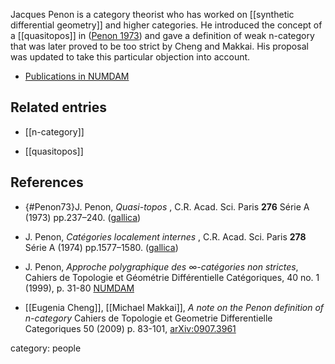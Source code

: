Jacques Penon is a category theorist who has worked on [[synthetic differential geometry]] and higher categories. He introduced the concept of a [[quasitopos]] in ([Penon 1973](#Penono73)) and gave a definition of weak n-category that was later proved to be too strict by Cheng and Makkai. His proposal was updated to take this particular objection into account.

* [Publications in NUMDAM](http://www.numdam.org/numdam-bin/search?h=aur&aur=Penon,+Jacques&format=short)

## Related entries

* [[n-category]]

* [[quasitopos]]

## References

* {#Penon73}J. Penon, _Quasi-topos_ , C.R. Acad. Sci. Paris **276** S&eacute;rie A (1973) pp.237–240. ([gallica](http://gallica.bnf.fr/ark:/12148/bpt6k6217213f/f251.image))

* J. Penon, _Catégories localement internes_ ,  C.R. Acad. Sci. Paris **278** S&eacute;rie A (1974) pp.1577–1580. ([gallica](http://gallica.bnf.fr/ark:/12148/bpt6k6236784g/f355.image))

* J. Penon, _Approche polygraphique des $\infty$-catégories non strictes_, Cahiers de Topologie et Géométrie Différentielle Catégoriques, 40 no. 1 (1999), p. 31-80 [NUMDAM](http://www.numdam.org/item?id=CTGDC_1999__40_1_31_0)

* [[Eugenia Cheng]], [[Michael Makkai]], _A note on the Penon definition of $n$-category_ Cahiers de Topologie et Geometrie Differentielle Categoriques 50 (2009) p. 83-101, [arXiv:0907.3961](http://arxiv.org/abs/0907.3961)

category: people